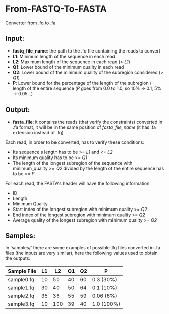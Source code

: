 # From-FASTQ-To-FASTA
Converter from .fq to .fa

## Input:
- **fastq_file_name**: the path to the .fq file containing the reads to convert
- **L1**: Minimum length of the sequence in each read
- **L2**: Maximum length of the sequence in each read (> *L1*)
- **Q1**: Lower bound of the minimum quality in each read
- **Q2**: Lower bound of the minimum quality of the subregion considered (> *Q1*)
- **P**: Lower bound for the percentage of the length of the subregion / length of the entire sequence (*P* goes from 0.0 to 1.0, so 10% -> 0.1, 5% -> 0.05...)

## Output:
- **fasta_file**: it contains the reads (that verify the constraints) converted in .fa format, it will be in the same position of *fastq_file_name* (it has .fa extension instead of .fq)


Each read, in order to be converted, has to verify these conditions:
- Its sequence's length has to be >= *L1* and <= *L2*
- Its minimum quality has to be >= *Q1*
- The length of the longest subregion of the sequence with minimum_quality >= *Q2* divided by the length of the entire sequence has to be >= *P*

For each read, the FASTA's header will have the following information:
- ID
- Length
- Minimum Quality
- Start index of the longest subregion with minimum quality >= *Q2*
- End index of the longest subregion with minimum quality >= *Q2*
- Average quality of the longest subregion with minimum quality >= *Q2*

## Samples:

In 'samples/' there are some examples of possible .fq files converted in .fa files (the inputs are very similar), here the following values used to obtain the outputs:

| Sample File | L1 | L2 | Q1 | Q2 | P |
|-------------|----|----|----|----|---|
| sample0.fq | 10 | 50 | 40 | 60 | 0.3 (30%) |
| sample1.fq | 30 | 40 | 50 | 64 | 0.1 (10%) |
| sample2.fq | 35 | 36 | 55 | 59 | 0.06 (6%) |
| sample3.fq | 10 | 100 | 39 | 40 | 1.0 (100%) |
